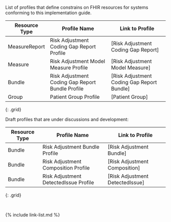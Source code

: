 
List of profiles that define constrains on FHIR resources for systems conforming to this implementation guide.

|Resource Type|Profile Name|Link to Profile|
|---|---|---|
|MeasureReport|Risk Adjustment Coding Gap Report Profile|[Risk Adjustment Coding Gap Report]|
|Measure|Risk Adjustment Model Measure Profile|[Risk Adjustment Model Measure]|
|Bundle|Risk Adjustment Coding Gap Report Bundle Profile|[Risk Adjustment Coding Gap Report Bundle]|
|Group|Patient Group Profile|[Patient Group]|
{: .grid}

<div class="bg-info" markdown="1">
Draft profiles that are under discussions and development:

|Resource Type|Profile Name|Link to Profile|
|---|---|---|
|Bundle|Risk Adjustment Bundle Profile|[Risk Adjustment Bundle]|
|Bundle|Risk Adjustment Composition Profile|[Risk Adjustment Composition]|
|Bundle|Risk Adjustment DetectedIssue Profile|[Risk Adjustment DetectedIssue]|
{: .grid}

</div>

<br />

{% include link-list.md %}
